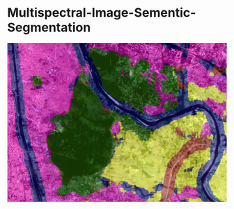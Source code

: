 # Multispectral-Image-Sementic-Segmentation
![](https://github.com/milannzz/Multispectral-Image-Sementic-Segmentation/blob/main/Images/Screenshot%202022-06-06%20144420.png)
